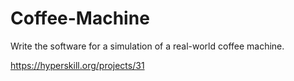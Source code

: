 # Coffee-Machine
Write the software for a simulation of a real-world coffee machine.

https://hyperskill.org/projects/31
